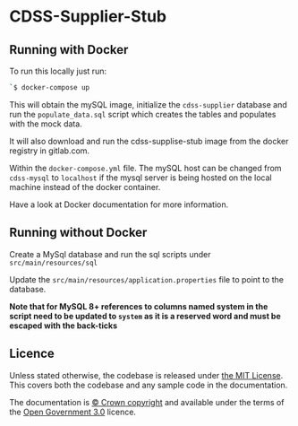 # CDSS-Supplier-Stub
## Running with Docker

To run this locally just run:
```bash
`$ docker-compose up
```

This will obtain the mySQL image, initialize the ```cdss-supplier``` database and run the ```populate_data.sql``` script which creates the tables and populates with the mock data.

It will also download and run the cdss-supplise-stub image from the docker registry in gitlab.com.

Within the ```docker-compose.yml``` file. The mySQL host can be changed from ```cdss-mysql``` to ```localhost``` if the mysql server is being hosted on the local machine instead of the docker container.

Have a look at Docker documentation for more information.

## Running without Docker

Create a MySql database and run the sql scripts under `src/main/resources/sql`

Update the `src/main/resources/application.properties` file to point to the database.

**Note that for MySQL 8+ references to columns named system in the script need to be updated to `system` as it is a reserved word and must be escaped with the back-ticks**

## Licence

Unless stated otherwise, the codebase is released under [the MIT License][mit].
This covers both the codebase and any sample code in the documentation.

The documentation is [© Crown copyright][copyright] and available under the terms
of the [Open Government 3.0][ogl] licence.

[rvm]: https://www.ruby-lang.org/en/documentation/installation/#managers
[bundler]: http://bundler.io/
[mit]: LICENCE
[copyright]: http://www.nationalarchives.gov.uk/information-management/re-using-public-sector-information/uk-government-licensing-framework/crown-copyright/
[ogl]: http://www.nationalarchives.gov.uk/doc/open-government-licence/version/3/
